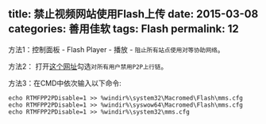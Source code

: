 title: 禁止视频网站使用Flash上传
date: 2015-03-08
categories: 善用佳软
tags: Flash
permalink: 12
---

方法1：控制面板 - Flash Player - 播放 - `阻止所有站点使用对等协助网络`。

方法2： 打开[这个网址](http://www.macromedia.com/support/documentation/cn/flashplayer/help/settings_manager09.html)勾选`对所有用户禁用P2P上行链`。

方法3：在CMD中依次输入以下命令:
```
echo RTMFPP2PDisable=1 >> %windir%\system32\Macromed\Flash\mms.cfg
echo RTMFPP2PDisable=1 >> %windir%\syswow64\Macromed\Flash\mms.cfg
echo RTMFPP2PDisable=1 >> %windir%\system32\mms.cfg
```